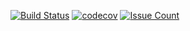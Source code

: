 [![Build Status](https://travis-ci.org/stnutt/java-template.svg?branch=master)](https://travis-ci.org/stnutt/java-template) [![codecov](https://codecov.io/gh/stnutt/java-template/branch/master/graph/badge.svg)](https://codecov.io/gh/stnutt/java-template) [![Issue Count](https://codeclimate.com/github/stnutt/java-template/badges/issue_count.svg)](https://codeclimate.com/github/stnutt/java-template)
